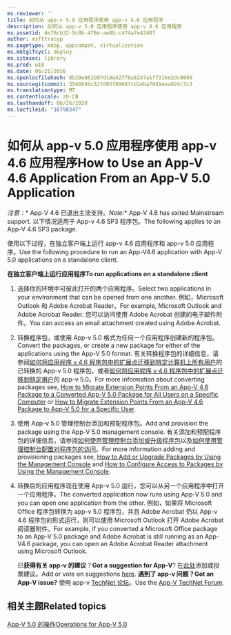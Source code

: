 ```yaml
---
ms.reviewer: ''
title: 如何从 app-v 5.0 应用程序使用 app-v 4.6 应用程序
description: 如何从 app-v 5.0 应用程序使用 app-v 4.6 应用程序
ms.assetid: 4e78cb32-9c8b-478e-ae8b-c474a7e42487
author: msfttracyp
ms.pagetype: mdop, appcompat, virtualization
ms.mktglfcycl: deploy
ms.sitesec: library
ms.prod: w10
ms.date: 06/21/2016
ms.openlocfilehash: 8b29e861b97d18e427f6a8247a1f731be2dc0889
ms.sourcegitcommit: 354664bc527d93f80687cd2eba70d1eea024c7c3
ms.translationtype: MT
ms.contentlocale: zh-CN
ms.lasthandoff: 06/26/2020
ms.locfileid: "10798347"
---
```

# <span data-ttu-id="0ec03-103">如何从 app-v 5.0 应用程序使用 app-v 4.6 应用程序</span><span class="sxs-lookup"><span data-stu-id="0ec03-103">How to Use an App-V 4.6 Application From an App-V 5.0 Application</span></span>

<span data-ttu-id="0ec03-104">*注意：*\* App-V 4.6 已退出主流支持。</span><span class="sxs-lookup"><span data-stu-id="0ec03-104">*Note:*\* App-V 4.6 has exited Mainstream support.</span></span> <span data-ttu-id="0ec03-105">以下情况适用于 App-v 4.6 SP3 程序包。</span><span class="sxs-lookup"><span data-stu-id="0ec03-105">The following applies to an App-V 4.6 SP3 package.</span></span>

<span data-ttu-id="0ec03-106">使用以下过程，在独立客户端上运行 app-v 4.6 应用程序和 app-v 5.0 应用程序。</span><span class="sxs-lookup"><span data-stu-id="0ec03-106">Use the following procedure to run an App-V4.6 application with App-V 5.0 applications on a standalone client.</span></span>

**<span data-ttu-id="0ec03-107">在独立客户端上运行应用程序</span><span class="sxs-lookup"><span data-stu-id="0ec03-107">To run applications on a standalone client</span></span>**

1.  <span data-ttu-id="0ec03-108">选择你的环境中可彼此打开的两个应用程序。</span><span class="sxs-lookup"><span data-stu-id="0ec03-108">Select two applications in your environment that can be opened from one another.</span></span> <span data-ttu-id="0ec03-109">例如，Microsoft Outlook 和 Adobe Acrobat Reader。</span><span class="sxs-lookup"><span data-stu-id="0ec03-109">For example, Microsoft Outlook and Adobe Acrobat Reader.</span></span> <span data-ttu-id="0ec03-110">您可以访问使用 Adobe Acrobat 创建的电子邮件附件。</span><span class="sxs-lookup"><span data-stu-id="0ec03-110">You can access an email attachment created using Adobe Acrobat.</span></span>

2.  <span data-ttu-id="0ec03-111">转换程序包，或使用 App-v 5.0 格式为任何一个应用程序创建新的程序包。</span><span class="sxs-lookup"><span data-stu-id="0ec03-111">Convert the packages, or create a new package for either of the applications using the App-V 5.0 format.</span></span> <span data-ttu-id="0ec03-112">有关转换程序包的详细信息，请参阅[如何将应用程序 v 4.6 程序包中的扩展点迁移到特定计算机上所有用户](how-to-migrate-extension-points-from-an-app-v-46-package-to-a-converted-app-v-50-package-for-all-users-on-a-specific-computer.md)的已转换的 App-v 5.0 程序包，或者[如何将应用程序 v 4.6 程序包中的扩展点迁移到特定用户](how-to-migrate-extension-points-from-an-app-v-46-package-to-app-v-50-for-a-specific-user.md)的 app-v 5.0。</span><span class="sxs-lookup"><span data-stu-id="0ec03-112">For more information about converting packages see, [How to Migrate Extension Points From an App-V 4.6 Package to a Converted App-V 5.0 Package for All Users on a Specific Computer](how-to-migrate-extension-points-from-an-app-v-46-package-to-a-converted-app-v-50-package-for-all-users-on-a-specific-computer.md) or [How to Migrate Extension Points From an App-V 4.6 Package to App-V 5.0 for a Specific User](how-to-migrate-extension-points-from-an-app-v-46-package-to-app-v-50-for-a-specific-user.md).</span></span>

3.  <span data-ttu-id="0ec03-113">使用 App-v 5.0 管理控制台添加和预配程序包。</span><span class="sxs-lookup"><span data-stu-id="0ec03-113">Add and provision the package using the App-V 5.0 management console.</span></span> <span data-ttu-id="0ec03-114">有关添加和预配程序包的详细信息，请参阅[如何使用管理控制台添加或升级程序包](how-to-add-or-upgrade-packages-by-using-the-management-console-beta-gb18030.md)以及[如何使用管理控制台配置对程序包的访问](how-to-configure-access-to-packages-by-using-the-management-console-50.md)。</span><span class="sxs-lookup"><span data-stu-id="0ec03-114">For more information adding and provisioning packages see, [How to Add or Upgrade Packages by Using the Management Console](how-to-add-or-upgrade-packages-by-using-the-management-console-beta-gb18030.md) and [How to Configure Access to Packages by Using the Management Console](how-to-configure-access-to-packages-by-using-the-management-console-50.md).</span></span>

4.  <span data-ttu-id="0ec03-115">转换后的应用程序现在使用 App-v 5.0 运行，您可以从另一个应用程序中打开一个应用程序。</span><span class="sxs-lookup"><span data-stu-id="0ec03-115">The converted application now runs using App-V 5.0 and you can open one application from the other.</span></span> <span data-ttu-id="0ec03-116">例如，如果将 Microsoft Office 程序包转换为 app-v 5.0 程序包，并且 Adobe Acrobat 仍以 App-v 4.6 程序包的形式运行，则可以使用 Microsoft Outlook 打开 Adobe Acrobat 阅读器附件。</span><span class="sxs-lookup"><span data-stu-id="0ec03-116">For example, if you converted a Microsoft Office package to an App-V 5.0 package and Adobe Acrobat is still running as an App-V4.6 package, you can open an Adobe Acrobat Reader attachment using Microsoft Outlook.</span></span>

    <span data-ttu-id="0ec03-117">已**获得有关 app-v 的建议**？</span><span class="sxs-lookup"><span data-stu-id="0ec03-117">**Got a suggestion for App-V**?</span></span> <span data-ttu-id="0ec03-118">在[此处](http://appv.uservoice.com/forums/280448-microsoft-application-virtualization)添加或投票建议。</span><span class="sxs-lookup"><span data-stu-id="0ec03-118">Add or vote on suggestions [here](http://appv.uservoice.com/forums/280448-microsoft-application-virtualization).</span></span> **<span data-ttu-id="0ec03-119">遇到了 app-v 问题？</span><span class="sxs-lookup"><span data-stu-id="0ec03-119">Got an App-V issue?</span></span>** <span data-ttu-id="0ec03-120">使用 app-v [TechNet 论坛](https://social.technet.microsoft.com/Forums/home?forum=mdopappv)。</span><span class="sxs-lookup"><span data-stu-id="0ec03-120">Use the [App-V TechNet Forum](https://social.technet.microsoft.com/Forums/home?forum=mdopappv).</span></span>

## <span data-ttu-id="0ec03-121">相关主题</span><span class="sxs-lookup"><span data-stu-id="0ec03-121">Related topics</span></span>


[<span data-ttu-id="0ec03-122">App-V 5.0 的操作</span><span class="sxs-lookup"><span data-stu-id="0ec03-122">Operations for App-V 5.0</span></span>](operations-for-app-v-50.md)

 

 









